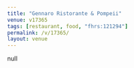 ```yaml
---
title: "Gennaro Ristorante & Pompeii"
venue: v17365
tags: [restaurant, food, "fhrs:121294"]
permalink: /v/17365/
layout: venue
---
```

null